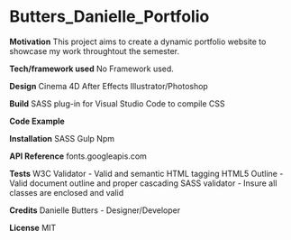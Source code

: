 # Butters_Danielle_Portfolio

**Motivation**
This project aims to create a dynamic portfolio website to showcase my work throughtout the semester.

**Tech/framework used**
No Framework used.

**Design**
Cinema 4D
After Effects
Illustrator/Photoshop

**Build**
SASS plug-in for Visual Studio Code to compile CSS

**Code Example**

**Installation**
SASS
Gulp
Npm

**API Reference** 
fonts.googleapis.com 

**Tests**
W3C Validator - Valid and semantic HTML tagging
HTML5 Outline - Valid document outline and proper cascading
SASS validator - Insure all classes are enclosed and valid

**Credits**
Danielle Butters - Designer/Developer

**License**
MIT